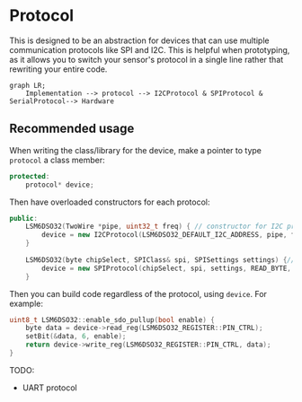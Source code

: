 # Protocol 

This is designed to be an abstraction for devices that can use multiple communication protocols like SPI and I2C.
This is helpful when prototyping, as it allows you to switch your sensor's protocol in a single line rather that rewriting your entire code.

```mermaid
graph LR;
    Implementation --> protocol --> I2CProtocol & SPIProtocol & SerialProtocol--> Hardware
```


## Recommended usage

When writing the class/library for the device, make a pointer to type `protocol` a class member:

```cpp
protected:
    protocol* device;
```

Then have overloaded constructors for each protocol: 
```cpp
public:
    LSM6DSO32(TwoWire *pipe, uint32_t freq) { // constructor for I2C protocol
        device = new I2CProtocol(LSM6DSO32_DEFAULT_I2C_ADDRESS, pipe, freq);
    }
    
    LSM6DSO32(byte chipSelect, SPIClass& spi, SPISettings settings) {// constructor overload for SPI protocol
        device = new SPIProtocol(chipSelect, spi, settings, READ_BYTE, WRITE_BYTE);
    }
```

Then you can build code regardless of the protocol, using `device`. For example:
```cpp
uint8_t LSM6DSO32::enable_sdo_pullup(bool enable) {
    byte data = device->read_reg(LSM6DSO32_REGISTER::PIN_CTRL);
    setBit(&data, 6, enable);
    return device->write_reg(LSM6DSO32_REGISTER::PIN_CTRL, data);
}
```

TODO:
- UART protocol

